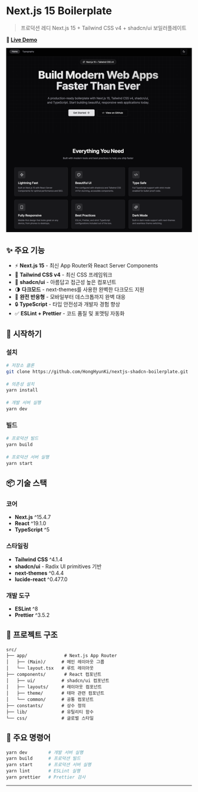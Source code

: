 # Next.js 15 Boilerplate

> 프로덕션 레디 Next.js 15 + Tailwind CSS v4 + shadcn/ui 보일러플레이트

**🔗 [Live Demo](https://nextjs-shadcn-boilerplate-beta.vercel.app/)**

![Project Preview](/public/preview.png)

## ✨ 주요 기능

- ⚡️ **Next.js 15** - 최신 App Router와 React Server Components
- 🎨 **Tailwind CSS v4** - 최신 CSS 프레임워크
- 🧩 **shadcn/ui** - 아름답고 접근성 높은 컴포넌트
- 🌗 **다크모드** - next-themes를 사용한 완벽한 다크모드 지원
- 📱 **완전 반응형** - 모바일부터 데스크톱까지 완벽 대응
- 🔒 **TypeScript** - 타입 안전성과 개발자 경험 향상
- ✅ **ESLint + Prettier** - 코드 품질 및 포맷팅 자동화

## 🚀 시작하기

### 설치

```bash
# 저장소 클론
git clone https://github.com/HongHyunKi/nextjs-shadcn-boilerplate.git

# 의존성 설치
yarn install

# 개발 서버 실행
yarn dev
```

### 빌드

```bash
# 프로덕션 빌드
yarn build

# 프로덕션 서버 실행
yarn start
```

## 📦 기술 스택

### 코어
- **Next.js** ^15.4.7
- **React** ^19.1.0
- **TypeScript** ^5

### 스타일링
- **Tailwind CSS** ^4.1.4
- **shadcn/ui** - Radix UI primitives 기반
- **next-themes** ^0.4.4
- **lucide-react** ^0.477.0

### 개발 도구
- **ESLint** ^8
- **Prettier** ^3.5.2

## 📁 프로젝트 구조

```
src/
├── app/              # Next.js App Router
│   ├── (Main)/      # 메인 레이아웃 그룹
│   └── layout.tsx   # 루트 레이아웃
├── components/       # React 컴포넌트
│   ├── ui/          # shadcn/ui 컴포넌트
│   ├── layouts/     # 레이아웃 컴포넌트
│   ├── theme/       # 테마 관련 컴포넌트
│   └── common/      # 공통 컴포넌트
├── constants/       # 상수 정의
├── lib/             # 유틸리티 함수
└── css/             # 글로벌 스타일
```

## 🎯 주요 명령어

```bash
yarn dev        # 개발 서버 실행
yarn build      # 프로덕션 빌드
yarn start      # 프로덕션 서버 실행
yarn lint       # ESLint 실행
yarn prettier   # Prettier 검사
```

---
